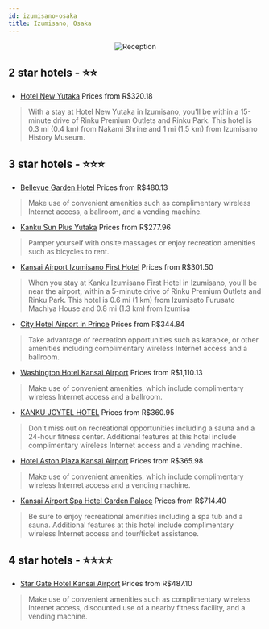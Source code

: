 ```yaml
---
id: izumisano-osaka
title: Izumisano, Osaka
---
```


<center><img src="https://i.travelapi.com/hotels/1000000/20000/13500/13411/bc8a19fa_z.jpg" alt="Reception" /></center>


##  2 star hotels - ⭐️⭐️

-    [Hotel New Yutaka](https://us.hurb.com/hotels/izumisano/hotel-new-yutaka-JNP-JP252833?cmp=18055) Prices from R$320.18
   > With a stay at Hotel New Yutaka in Izumisano, you'll be within a 15-minute drive of Rinku Premium Outlets and Rinku Park. This hotel is 0.3 mi (0.4 km) from Nakami Shrine and 1 mi (1.5 km) from Izumisano History Museum.

##  3 star hotels - ⭐️⭐️⭐️

-    [Bellevue Garden Hotel](https://us.hurb.com/hotels/izumisano/bellevue-garden-hotel-JNP-JP150493?cmp=18055) Prices from R$480.13
   > Make use of convenient amenities such as complimentary wireless Internet access, a ballroom, and a vending machine.
-    [Kanku Sun Plus Yutaka](https://us.hurb.com/hotels/izumisano/kanku-sun-plus-yutaka-JNP-JP748869?cmp=18055) Prices from R$277.96
   > Pamper yourself with onsite massages or enjoy recreation amenities such as bicycles to rent.
-    [Kansai Airport Izumisano First Hotel](https://us.hurb.com/hotels/izumisano/kansai-airport-izumisano-first-hotel-JNP-JP260376?cmp=18055) Prices from R$301.50
   > When you stay at Kanku Izumisano First Hotel in Izumisano, you'll be near the airport, within a 5-minute drive of Rinku Premium Outlets and Rinku Park. This hotel is 0.6 mi (1 km) from Izumisato Furusato Machiya House and 0.8 mi (1.3 km) from Izumisa
-    [City Hotel Airport in Prince](https://us.hurb.com/hotels/izumisano/city-hotel-airport-in-prince-JNP-JP832311?cmp=18055) Prices from R$344.84
   > Take advantage of recreation opportunities such as karaoke, or other amenities including complimentary wireless Internet access and a ballroom.
-    [Washington Hotel Kansai Airport](https://us.hurb.com/hotels/izumisano/washington-hotel-kansai-airport-JNP-JP236242?cmp=18055) Prices from R$1,110.13
   > Make use of convenient amenities, which include complimentary wireless Internet access and a ballroom.
-    [KANKU JOYTEL HOTEL](https://us.hurb.com/hotels/izumisano/kanku-joytel-hotel-JNP-JP075839?cmp=18055) Prices from R$360.95
   > Don't miss out on recreational opportunities including a sauna and a 24-hour fitness center. Additional features at this hotel include complimentary wireless Internet access and a vending machine.
-    [Hotel Aston Plaza Kansai Airport](https://us.hurb.com/hotels/izumisano/hotel-aston-plaza-kansai-airport-JNP-JP02643G?cmp=18055) Prices from R$365.98
   > Make use of convenient amenities, which include complimentary wireless Internet access and a vending machine.
-    [Kansai Airport Spa Hotel Garden Palace](https://us.hurb.com/hotels/izumisano/kansai-airport-spa-hotel-garden-palace-JNP-JP027807?cmp=18055) Prices from R$714.40
   > Be sure to enjoy recreational amenities including a spa tub and a sauna. Additional features at this hotel include complimentary wireless Internet access and tour/ticket assistance.

##  4 star hotels - ⭐️⭐️⭐️⭐️

-    [Star Gate Hotel Kansai Airport](https://us.hurb.com/hotels/izumisano/star-gate-hotel-kansai-airport-JNP-JP156314?cmp=18055) Prices from R$487.10
   > Make use of convenient amenities such as complimentary wireless Internet access, discounted use of a nearby fitness facility, and a vending machine.
